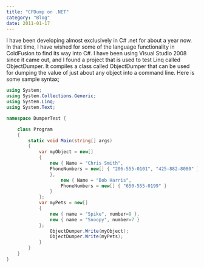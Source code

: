 ```yaml
---
title: "CFDump on .NET"
category: "Blog"
date: 2011-01-17
---
```



I have been developing almost exclusively in C# .net for about a year now. In that time, I have wished for some of the language functionality in ColdFusion to find its way into C#. I have been using Visual Studio 2008 since it came out, and I found a project that is used to test Linq called ObjectDumper. It compiles a class called ObjectDumper that can be used for dumping the value of just about any object into a command line. Here is some sample syntax;

```csharp
using System; 
using System.Collections.Generic;  
using System.Linq;   
using System.Text; 

namespace DumperTest { 

	class Program 
	{ 
		static void Main(string[] args) 
		{ 
			var myObject = new[]  
			{ 
				new { Name = "Chris Smith", 
				PhoneNumbers = new[] { "206-555-0101", "425-882-8080" } 
				}, 
					new { Name = "Bob Harris", 
					PhoneNumbers = new[] { "650-555-0199" } 
				}	 
			}; 
			var myPets = new[] 
			{ 
				new { name = "Spike", number=9 }, 
				new { name = "Snoopy", number=7 } 
			}; 
				ObjectDumper.Write(myObject); 
				ObjectDumper.Write(myPets); 
			} 
		} 
	} 
}
```